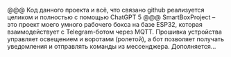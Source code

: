 @@@ Код данного проекта и всё, что связано github реализуется целиком и полностью с помощью ChatGPT 5 @@@
SmartBoxProject – это проект моего умного рабочего бокса на базе ESP32, которая взаимодействует с Telegram-ботом через MQTT. Прошивка устройства управляет освещением и воротами (ролетой), а бот позволяет получать уведомления и отправлять команды из мессенджера. 
Дополняется...
